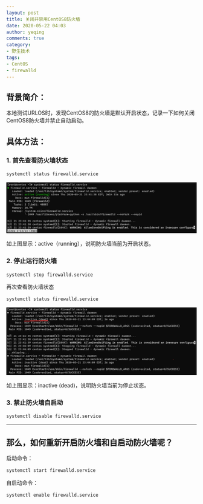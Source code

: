 ```yaml
---
layout: post
title: 关闭并禁用CentOS8防火墙
date: 2020-05-22 04:03
author: yeqing
comments: true
category:
- 野生技术
tags:
- CentOS
- firewalld
---
```

## 背景简介：

本地测试URLOS时，发现CentOS8的防火墙是默认开启状态，记录一下如何关闭CentOS8防火墙并禁止自动启动。

## 具体方法：

### 1. 首先查看防火墙状态

```bash
systemctl status firewalld.service
```

![image-20200522121617116](../assets/images/image-20200522121617116.png)

如上图显示：active（running），说明防火墙当前为开启状态。

### 2. 停止运行防火墙

```bash
systemctl stop firewalld.service
```

再次查看防火墙状态

```bash
systemctl status firewalld.service
```

![image-20200522122010115](../assets/images/image-20200522122010115.png)

如上图显示：inactive (dead)，说明防火墙当前为停止状态。

### 3. 禁止防火墙自启动

```bash
systemctl disable firewalld.service
```

----

## 那么，如何重新开启防火墙和自启动防火墙呢？

启动命令：

```bash
systemctl start firewalld.service
```

自启动命令：

````bash
systemctl enable firewalld.service
````

